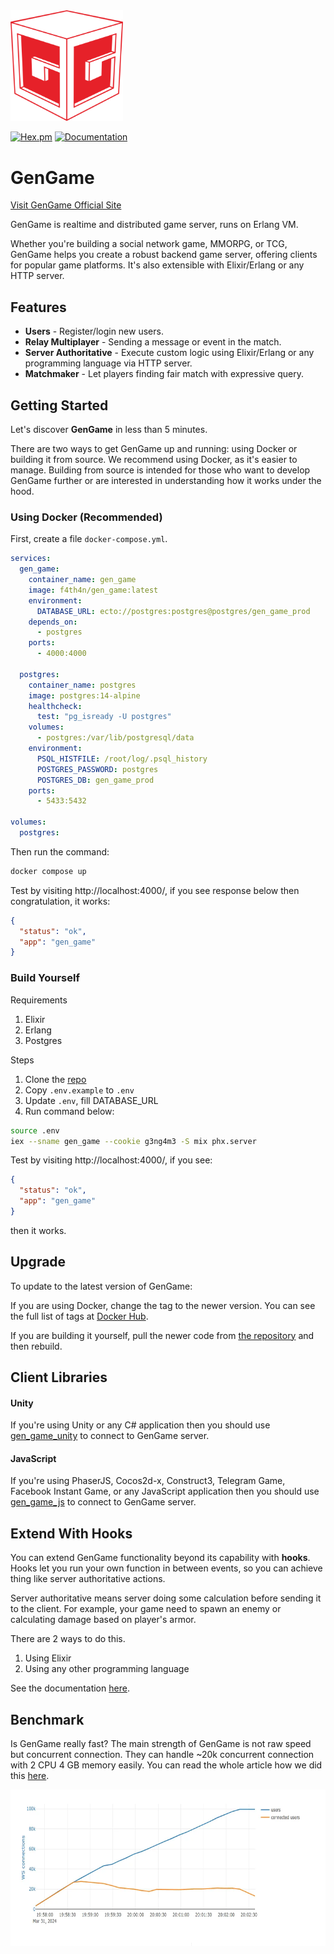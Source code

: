 <img src=".github/logo.png?raw=true" width="180">

[![Hex.pm](https://img.shields.io/hexpm/v/gen_game.svg)](https://hex.pm/packages/gen_game) [![Documentation](https://img.shields.io/badge/documentation-gray)](https://hexdocs.pm/gen_game)

# GenGame

[Visit GenGame Official Site](https://gengame.rhinobytes.id)

GenGame is realtime and distributed game server, runs on Erlang VM.

Whether you're building a social network game, MMORPG, or TCG, GenGame helps you create a robust backend game server, offering clients for popular game platforms. It's also extensible with Elixir/Erlang or any HTTP server.

## Features

- **Users** - Register/login new users.
- **Relay Multiplayer** - Sending a message or event in the match.
- **Server Authoritative** - Execute custom logic using Elixir/Erlang or any programming language via HTTP server.
- **Matchmaker** - Let players finding fair match with expressive query.

## Getting Started

Let's discover **GenGame** in less than 5 minutes.

There are two ways to get GenGame up and running: using Docker or building it from source. We recommend using Docker, as it's easier to manage. Building from source is intended for those who want to develop GenGame further or are interested in understanding how it works under the hood.

### Using Docker (Recommended)

First, create a file `docker-compose.yml`.

```yaml
services:
  gen_game:
    container_name: gen_game
    image: f4th4n/gen_game:latest
    environment:
      DATABASE_URL: ecto://postgres:postgres@postgres/gen_game_prod
    depends_on:
      - postgres
    ports:
      - 4000:4000

  postgres:
    container_name: postgres
    image: postgres:14-alpine
    healthcheck:
      test: "pg_isready -U postgres"
    volumes:
      - postgres:/var/lib/postgresql/data
    environment:
      PSQL_HISTFILE: /root/log/.psql_history
      POSTGRES_PASSWORD: postgres
      POSTGRES_DB: gen_game_prod
    ports:
      - 5433:5432

volumes:
  postgres:
```

Then run the command:

```bash
docker compose up
```

Test by visiting http://localhost:4000/, if you see response below then congratulation, it works:

```json
{
  "status": "ok",
  "app": "gen_game"
}
```

### Build Yourself

Requirements

1. Elixir
2. Erlang
3. Postgres

Steps

1. Clone the <u>[repo](https://github.com/f4th4n/gen_game)</u>
2. Copy `.env.example` to `.env`
3. Update `.env`, fill DATABASE_URL
4. Run command below:

```bash
source .env
iex --sname gen_game --cookie g3ng4m3 -S mix phx.server
```

Test by visiting http://localhost:4000/, if you see:

```json
{
  "status": "ok",
  "app": "gen_game"
}
```

then it works.

## Upgrade

To update to the latest version of GenGame:

If you are using Docker, change the tag to the newer version. You can see the full list of tags at [Docker Hub](https://hub.docker.com/r/f4th4n/gen_game).

If you are building it yourself, pull the newer code from [the repository](https://github.com/f4th4n/gen_game) and then rebuild.

## Client Libraries

#### Unity

If you're using Unity or any C# application then you should use [gen_game_unity](https://github.com/f4th4n/gen_game_unity) to connect to GenGame server.

#### JavaScript

If you're using PhaserJS, Cocos2d-x, Construct3, Telegram Game, Facebook Instant Game, or any JavaScript application then you should use [gen_game_js](https://github.com/f4th4n/gen_game_client_js) to connect to GenGame server.

## Extend With Hooks

You can extend GenGame functionality beyond its capability with **hooks**. Hooks let you run your own function in between events, so you can achieve thing like server authoritative actions.

Server authoritative means server doing some calculation before sending it to the client. For example, your game need to spawn an enemy or calculating damage based on player's armor.

There are 2 ways to do this.

1. Using Elixir
2. Using any other programming language

See the documentation [here](/docs/hooks).

## Benchmark

Is GenGame really fast? The main strength of GenGame is not raw speed but concurrent connection. They can handle ~20k concurrent connection with 2 CPU 4 GB memory easily. You can read the whole article how we did this [here](https://medium.com/p/c4e68ae2dc4e).

<img src=".github/benchmark.webp?raw=true"  height="250">
